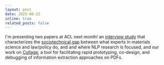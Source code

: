 ```yaml
---
layout: post
date: 2025-06-22
inline: true
related_posts: false
---
```


I'm presenting two papers at ACL next month! an [interview study](https://arxiv.org/abs/2504.12495)
that characterizes the [sociotechnical gap](https://arxiv.org/abs/2306.03100) between what experts in materials science
and law/policy do, and and where NLP research is focused, and our
work on [Collage](https://arxiv.org/abs/2410.23478), a tool for facilitating rapid prototyping, co-design,
and debugging of information extraction approaches on PDFs.
